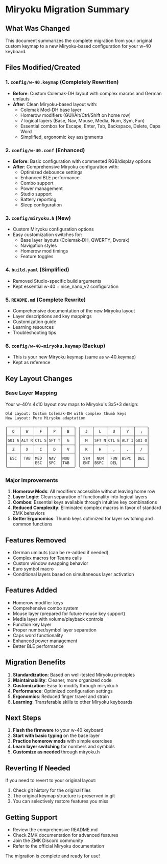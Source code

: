 # Miryoku Migration Summary

## What Was Changed

This document summarizes the complete migration from your original custom keymap to a new Miryoku-based configuration for your w-40 keyboard.

## Files Modified/Created

### 1. `config/w-40.keymap` (Completely Rewritten)
- **Before**: Custom Colemak-DH layout with complex macros and German umlauts
- **After**: Clean Miryoku-based layout with:
  - Colemak Mod-DH base layer
  - Homerow modifiers (GUI/Alt/Ctrl/Shift on home row)
  - 7 logical layers (Base, Nav, Mouse, Media, Num, Sym, Fun)
  - Essential combos for Escape, Enter, Tab, Backspace, Delete, Caps Word
  - Simplified, ergonomic key assignments

### 2. `config/w-40.conf` (Enhanced)
- **Before**: Basic configuration with commented RGB/display options
- **After**: Comprehensive Miryoku configuration with:
  - Optimized debounce settings
  - Enhanced BLE performance
  - Combo support
  - Power management
  - Studio support
  - Battery reporting
  - Sleep configuration

### 3. `config/miryoku.h` (New)
- Custom Miryoku configuration options
- Easy customization switches for:
  - Base layer layouts (Colemak-DH, QWERTY, Dvorak)
  - Navigation styles
  - Homerow mod timings
  - Feature toggles

### 4. `build.yaml` (Simplified)
- Removed Studio-specific build arguments
- Kept essential w-40 + nice_nano_v2 configuration

### 5. `README.md` (Complete Rewrite)
- Comprehensive documentation of the new Miryoku layout
- Layer descriptions and key mappings
- Customization guide
- Learning resources
- Troubleshooting tips

### 6. `config/w-40-miryoku.keymap` (Backup)
- This is your new Miryoku keymap (same as w-40.keymap)
- Kept as reference

## Key Layout Changes

### Base Layer Mapping
Your w-40's 4x10 layout now maps to Miryoku's 3x5+3 design:

```
Old Layout: Custom Colemak-DH with complex thumb keys
New Layout: Pure Miryoku adaptation

╭─────┬─────┬─────┬─────┬─────╮ ╭─────┬─────┬─────┬─────┬─────╮
│  Q  │  W  │  F  │  P  │  B  │ │  J  │  L  │  U  │  Y  │  ;  │
├─────┼─────┼─────┼─────┼─────┤ ├─────┼─────┼─────┼─────┼─────┤
│GUI A│ALT R│CTL S│SFT T│  G  │ │  M  │SFT N│CTL E│ALT I│GUI O│
├─────┼─────┼─────┼─────┼─────┤ ├─────┼─────┼─────┼─────┼─────┤
│  Z  │  X  │  C  │  D  │  V  │ │  K  │  H  │  ,  │  .  │  /  │
├─────┼─────┼─────┼─────┼─────┤ ├─────┼─────┼─────┼─────┼─────┤
│ ESC │ TAB │MED  │NAV  │MOU  │ │ SYM │ NUM │ FUN │BSPC │ DEL │
│     │     │ESC  │SPC  │TAB  │ │ ENT │BSPC │ DEL │     │     │
╰─────┴─────┴─────┴─────┴─────╯ ╰─────┴─────┴─────┴─────┴─────╯
```

### Major Improvements

1. **Homerow Mods**: All modifiers accessible without leaving home row
2. **Layer Logic**: Clean separation of functionality into logical layers
3. **Combos**: Essential keys available through intuitive key combinations
4. **Reduced Complexity**: Eliminated complex macros in favor of standard ZMK behaviors
5. **Better Ergonomics**: Thumb keys optimized for layer switching and common functions

## Features Removed

- German umlauts (can be re-added if needed)
- Complex macros for Teams calls
- Custom window swapping behavior
- Euro symbol macro
- Conditional layers based on simultaneous layer activation

## Features Added

- Homerow modifier keys
- Comprehensive combo system
- Mouse layer (prepared for future mouse key support)
- Media layer with volume/playback controls
- Function key layer
- Proper number/symbol layer separation
- Caps word functionality
- Enhanced power management
- Better BLE performance

## Migration Benefits

1. **Standardization**: Based on well-tested Miryoku principles
2. **Maintainability**: Cleaner, more organized code
3. **Customization**: Easy to modify through miryoku.h
4. **Performance**: Optimized configuration settings
5. **Ergonomics**: Reduced finger travel and strain
6. **Learning**: Transferable skills to other Miryoku keyboards

## Next Steps

1. **Flash the firmware** to your w-40 keyboard
2. **Start with basic typing** on the base layer
3. **Practice homerow mods** with simple exercises
4. **Learn layer switching** for numbers and symbols
5. **Customize as needed** through miryoku.h

## Reverting If Needed

If you need to revert to your original layout:
1. Check git history for the original files
2. The original keymap structure is preserved in git
3. You can selectively restore features you miss

## Getting Support

- Review the comprehensive README.md
- Check ZMK documentation for advanced features
- Join the ZMK Discord community
- Refer to the official Miryoku documentation

The migration is complete and ready for use!